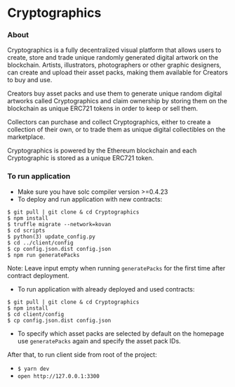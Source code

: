 # Cryptographics

### About
Cryptographics is a fully decentralized visual platform that allows users to create, store and trade unique randomly generated digital artwork on the blockchain. Artists, illustrators, photographers or other graphic designers, can create and upload their asset packs, making them available for Creators to buy and use.

Creators buy asset packs and use them to generate unique random digital artworks called Cryptographics and claim ownership by storing them on the blockchain as unique ERC721 tokens in order to keep or sell them.

Collectors can purchase and collect Cryptographics, either to create a collection of their own, or to trade them as unique digital collectibles on the marketplace.

Cryptographics is powered by the Ethereum blockchain and each Cryptographic is stored as a unique ERC721 token.


### To run application
- Make sure you have solc compiler version >=0.4.23
- To deploy and run application with new contracts:  
```
$ git pull | git clone & cd Cryptographics
$ npm install
$ truffle migrate --network=kovan
$ cd scripts
$ python(3) update_config.py
$ cd ../client/config
$ cp config.json.dist config.json
$ npm run generatePacks
```
Note: Leave input empty when running `generatePacks` for the first time after contract deployment.
- To run application with already deployed and used contracts:
```
$ git pull | git clone & cd Cryptographics
$ npm install
$ cd client/config
$ cp config.json.dist config.json
```

- To specify which asset packs are selected by default on the homepage use `generatePacks` again and specify the asset pack IDs.

After that, to run client side from root of the project:

- `$ yarn dev`
- `open http://127.0.0.1:3300`
